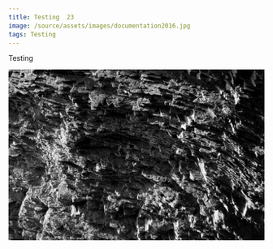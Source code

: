 ```yaml
---
title: Testing  23
image: /source/assets/images/documentation2016.jpg
tags: Testing
---
```

Testing



![Test](/source/assets/images/iems_l19.jpg)
